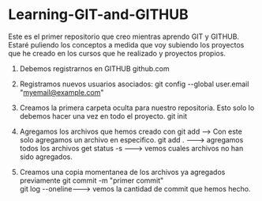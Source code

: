 # Learning-GIT-and-GITHUB
Este es el primer repositorio que creo mientras aprendo GIT y GITHUB. Estaré puliendo los conceptos a medida que voy subiendo los proyectos que he creado en los cursos que he realizado y proyectos propios.


1. Debemos registrarnos en GITHUB github.com

2. Registramos nuevos usuarios asociados:
    git config --global user.email "myemail@example.com"

3.  Creamos la primera carpeta oculta para nuestro repositoria. Esto solo lo debemos hacer una vez en todo el proyecto.
    git init


4. Agregamos los archivos que hemos creado con
    git add <nombreDelArchivo> --> Con este solo agregamos un archivo en especifico.
    git add . ---> agregamos todos los archivos
    get status -s ---> vemos cuales archivos no han sido agregados.

5. Creamos una copia momentanea de los archivos ya agregados previamente
    git commit -m "primer commit"   
    git log --oneline---> vemos la cantidad de commit que hemos hecho.
    



